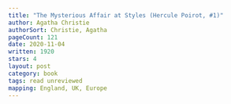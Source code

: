 ```yaml
---
title: "The Mysterious Affair at Styles (Hercule Poirot, #1)"
author: Agatha Christie
authorSort: Christie, Agatha
pageCount: 121
date: 2020-11-04
written: 1920
stars: 4
layout: post
category: book
tags: read unreviewed
mapping: England, UK, Europe
---
```

